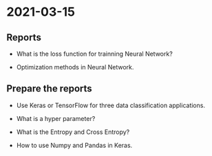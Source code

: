 # 2021-03-15
## Reports
* What is the loss function for trainning Neural Network?

* Optimization methods in Neural Network.

## Prepare the reports
* Use Keras or TensorFlow for three data classification applications.

* What is a hyper parameter?

* What is the Entropy and Cross Entropy?

* How to use Numpy and Pandas in Keras.